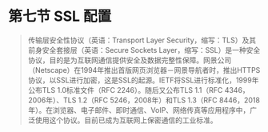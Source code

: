 # 第七节 SSL 配置

> 传输层安全性协议（英语：Transport Layer Security，缩写：TLS）及其前身安全套接层（英语：Secure Sockets Layer，缩写：SSL）是一种安全协议，目的是为互联网通信提供安全及数据完整性保障。网景公司（Netscape）在1994年推出首版网页浏览器－网景导航者时，推出HTTPS协议，以SSL进行加密，这是SSL的起源。IETF将SSL进行标准化，1999年公布TLS 1.0标准文件（RFC 2246）。随后又公布TLS 1.1（RFC 4346，2006年）、TLS 1.2（RFC 5246，2008年）和TLS 1.3（RFC 8446，2018年）。在浏览器、电子邮件、即时通信、VoIP、网络传真等应用程序中，广泛使用这个协议。目前已成为互联网上保密通信的工业标准。

